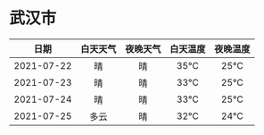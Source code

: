 # 武汉市
|日期|白天天气|夜晚天气|白天温度|夜晚温度|
|:--:|:--:|:--:|:--:|:--:|
|2021-07-22|晴|晴|35℃|25℃|
|2021-07-23|晴|晴|33℃|25℃|
|2021-07-24|晴|晴|33℃|25℃|
|2021-07-25|多云|晴|32℃|24℃|
